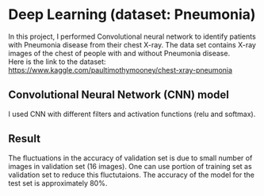 # Deep Learning  (dataset: Pneumonia)
In this project, I performed Convolutional neural network to identify patients with Pneumonia disease from their chest X-ray. The data set contains X-ray images of the chest of people with and without Pneumonia disease.  
Here is the link to the dataset: https://www.kaggle.com/paultimothymooney/chest-xray-pneumonia


## Convolutional Neural Network (CNN) model
I used CNN with different filters and activation functions (relu and softmax).  

## Result
The fluctuations in the accuracy of validation set is due to small number of images in validation set (16 images). One can use portion of training set as validation set to reduce this fluctutaions.
The accuracy of the model for the test set is approximately 80%.
